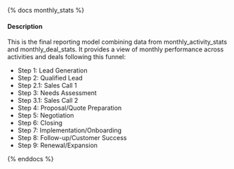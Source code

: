 {% docs monthly_stats %}

#### Description

This is the final reporting model combining data from monthly_activity_stats and monthly_deal_stats. It provides a view of monthly performance across activities and deals following this funnel:

- Step 1: Lead Generation 
- Step 2: Qualified Lead  
- Step 2.1: Sales Call 1 
- Step 3: Needs Assessment 
- Step 3.1: Sales Call 2 
- Step 4: Proposal/Quote Preparation 
- Step 5: Negotiation
- Step 6: Closing 
- Step 7: Implementation/Onboarding 
- Step 8: Follow-up/Customer Success 
- Step 9: Renewal/Expansion 

{% enddocs %}
